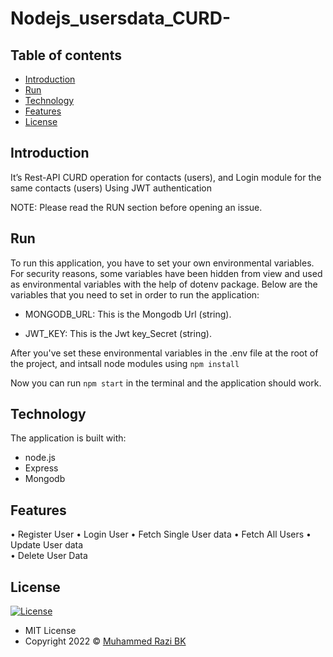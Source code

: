 # Nodejs_usersdata_CURD-

## Table of contents

- [Introduction](#introduction)
- [Run](#run)
- [Technology](#technology)
- [Features](#features)
- [License](#license)

## Introduction

It’s  Rest-API CURD operation for contacts (users), and Login module for the same contacts (users) Using JWT authentication

NOTE: Please read the RUN section before opening an issue.

## Run

To run this application, you have to set your own environmental variables. For security reasons, some variables have been hidden from view and used as environmental variables with the help of dotenv package. Below are the variables that you need to set in order to run the application:


- MONGODB_URL: This is the Mongodb Url (string).

- JWT_KEY:  This is the Jwt key_Secret (string).


After you've set these environmental variables in the .env file at the root of the project, and intsall node modules using  `npm install`

Now you can run `npm start` in the terminal and the application should work.

## Technology

The application is built with:

- node.js
- Express
- Mongodb

## Features

 • Register User
 • Login User
 • Fetch Single User data
 • Fetch All Users
 • Update User data  
 • Delete User Data 


 
## License

[![License](https://img.shields.io/:License-MIT-blue.svg?style=flat-square)](http://badges.mit-license.org)

- MIT License
- Copyright 2022 © [Muhammed Razi BK](https://github.com/RAZIBK/)
